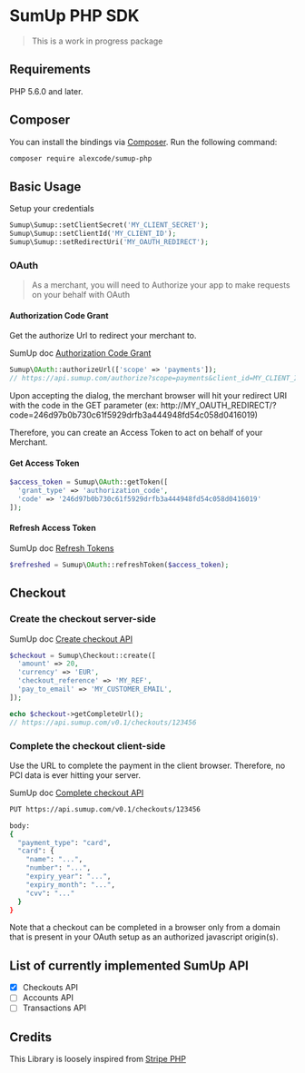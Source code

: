 # SumUp PHP SDK
> This is a work in progress package

## Requirements

PHP 5.6.0 and later.

## Composer

You can install the bindings via [Composer](http://getcomposer.org/). Run the following command:

```bash
composer require alexcode/sumup-php
```

## Basic Usage

Setup your credentials
```php
Sumup\Sumup::setClientSecret('MY_CLIENT_SECRET');
Sumup\Sumup::setClientId('MY_CLIENT_ID');
Sumup\Sumup::setRedirectUri('MY_OAUTH_REDIRECT');
```
### OAuth
> As a merchant, you will need to Authorize your app to make requests on your behalf with OAuth

#### Authorization Code Grant
Get the authorize Url to redirect your merchant to.

SumUp doc [Authorization Code Grant](http://docs.sumup.com/oauth/#header-authorization-code-grant)

```php
Sumup\OAuth::authorizeUrl(['scope' => 'payments']);
// https://api.sumup.com/authorize?scope=payments&client_id=MY_CLIENT_ID&redirect_uri=MY_OAUTH_REDIRECT&response_type=code
```
Upon accepting the dialog, the merchant browser will hit your redirect URI with
the code in the GET parameter (ex: http://MY_OAUTH_REDIRECT/?code=246d97b0b730c61f5929drfb3a444948fd54c058d0416019)

Therefore, you can create an Access Token to act on behalf of your Merchant.

#### Get Access Token
```php
$access_token = Sumup\OAuth::getToken([
  'grant_type' => 'authorization_code',
  'code' => '246d97b0b730c61f5929drfb3a444948fd54c058d0416019'
]);
```

#### Refresh Access Token

SumUp doc [Refresh Tokens](http://docs.sumup.com/oauth/#header-refresh-tokens)

```php
$refreshed = Sumup\OAuth::refreshToken($access_token);
```

## Checkout

### Create the checkout server-side

SumUp doc [Create checkout API](http://docs.sumup.com/rest-api/checkouts-api/#checkouts-create-checkout-post)
```php
$checkout = Sumup\Checkout::create([
  'amount' => 20,
  'currency' => 'EUR',
  'checkout_reference' => 'MY_REF',
  'pay_to_email' => 'MY_CUSTOMER_EMAIL',
]);

echo $checkout->getCompleteUrl();
// https://api.sumup.com/v0.1/checkouts/123456
```

### Complete the checkout client-side
Use the URL to complete the payment in the client browser. Therefore, no PCI data is ever hitting your server.

SumUp doc [Complete checkout API](http://docs.sumup.com/rest-api/checkouts-api/#checkouts-complete-checkout)

```bash
PUT https://api.sumup.com/v0.1/checkouts/123456

body:
{
  "payment_type": "card",
  "card": {
    "name": "...",
    "number": "...",
    "expiry_year": "...",
    "expiry_month": "...",
    "cvv": "..."
  }
}
```
Note that a checkout can be completed in a browser only from a domain that is present in your OAuth setup as an authorized javascript origin(s).

## List of currently implemented SumUp API

-   [x] Checkouts API
-   [ ] Accounts API
-   [ ] Transactions API

## Credits
This Library is loosely inspired from [Stripe PHP](https://github.com/stripe/stripe-php)
